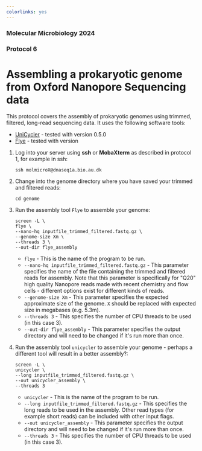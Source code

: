 ```yaml
---
colorlinks: yes
---
```


### Molecular Microbiology 2024
### Protocol 6
# Assembling a prokaryotic genome from Oxford Nanopore Sequencing data
This protocol covers the assembly of prokaryotic genomes using trimmed, filtered, long-read sequencing data. It uses the following software tools:

* [UniCycler](https://github.com/rrwick/Unicycler) - tested with version 0.5.0
* [Flye](https://github.com/fenderglass/Flye) - tested with version 

1. Log into your server using **ssh** or **MobaXterm** as described in protocol 1, for example in ssh:

    ```
    ssh molmicroX@dnaseq1a.bio.au.dk
    ```

2. Change into the genome directory where you have saved your trimmed and filtered reads:

    ```
    cd genome
    ```

3. Run the assembly tool `Flye` to assemble your genome:

    ```
    screen -L \
    flye \
    --nano-hq inputfile_trimmed_filtered.fastq.gz \
    --genome-size Xm \
    --threads 3 \
    --out-dir flye_assembly
    ```

    * `flye` - This is the name of the program to be run.
    * `--nano-hq inputfile_trimmed_filtered.fastq.gz` - This parameter specifies the name of the file containing the trimmed and filtered reads for assembly. Note that this parameter is specifically for "Q20" high quality Nanopore reads made with recent chemistry and flow cells - different options exist for different kinds of reads.
    * `--genome-size Xm` - This parameter specifies the expected approximate size of the genome. `X` should be replaced with expected size in megabases (e.g. 5.3m).
    * `--threads 3` - This specifies the number of CPU threads to be used (in this case 3).
    * `--out-dir flye_assembly` - This parameter specifies the output directory and will need to be changed if it's run more than once.

4. Run the assembly tool `unicycler` to assemble your genome - perhaps a different tool will result in a better assembly?:

    ```
    screen -L \
    unicycler \
    --long inputfile_trimmed_filtered.fastq.gz \
    --out unicycler_assembly \
    --threads 3
    ```

    * `unicycler` - This is the name of the program to be run.
    * `--long inputfile_trimmed_filtered.fastq.gz` - This specifies the long reads to be used in the assembly. Other read types (for example short reads) can be included with other input flags.
    *  `--out unicycler_assembly` - This parameter specifies the output directory and will need to be changed if it's run more than once.
    * `--threads 3` - This specifies the number of CPU threads to be used (in this case 3).
